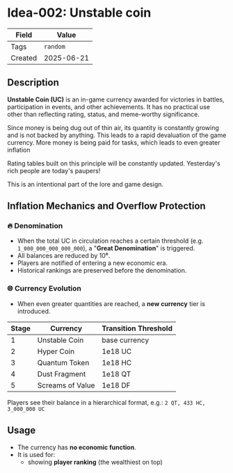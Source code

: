 # Idea-002: Unstable coin

| Field   | Value      |
| ------- | ---------- |
| Tags    | `random`   |
| Created | 2025-06-21 |

## Description

**Unstable Coin (UC)** is an in-game currency awarded for victories in battles, participation in events, and other achievements. It has no practical use other than reflecting rating, status, and meme-worthy significance.

Since money is being dug out of thin air, its quantity is constantly growing and is not backed by anything. This leads to a rapid devaluation of the game currency. More money is being paid for tasks, which leads to even greater inflation

Rating tables built on this principle will be constantly updated. Yesterday's rich people are today's paupers!

This is an intentional part of the lore and game design.

## Inflation Mechanics and Overflow Protection

### 🔥 Denomination

- When the total UC in circulation reaches a certain threshold (e.g. `1_000_000_000_000_000`), a "**Great Denomination**" is triggered.
- All balances are reduced by 10⁶.
- Players are notified of entering a new economic era.
- Historical rankings are preserved before the denomination.

### 🌐 Currency Evolution

- When even greater quantities are reached, a **new currency** tier is introduced.

| Stage | Currency         | Transition Threshold |
| ----- | ---------------- | -------------------- |
| 1     | Unstable Coin    | base currency        |
| 2     | Hyper Coin       | 1e18 UC              |
| 3     | Quantum Token    | 1e18 HC              |
| 4     | Dust Fragment    | 1e18 QT              |
| 5     | Screams of Value | 1e18 DF              |

Players see their balance in a hierarchical format, e.g.: `2 QT, 433 HC, 3_000_000 UC`

## Usage

- The currency has **no economic function**.
- It is used for:
  - showing **player ranking** (the wealthiest on top)
